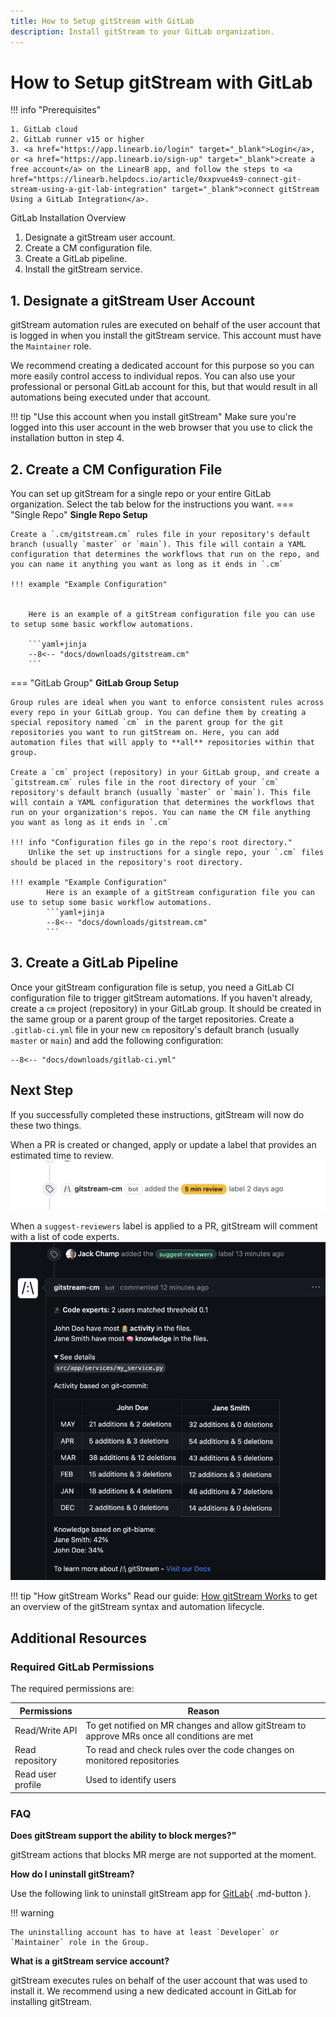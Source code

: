 ```yaml
---
title: How to Setup gitStream with GitLab
description: Install gitStream to your GitLab organization.
---
```

# How to Setup gitStream with GitLab

!!! info "Prerequisites"

    1. GitLab cloud
    2. GitLab runner v15 or higher
    3. <a href="https://app.linearb.io/login" target="_blank">Login</a>, or <a href="https://app.linearb.io/sign-up" target="_blank">create a free account</a> on the LinearB app, and follow the steps to <a href="https://linearb.helpdocs.io/article/0xxpvue4s9-connect-git-stream-using-a-git-lab-integration" target="_blank">connect gitStream Using a GitLab Integration</a>.

GitLab Installation Overview

1. Designate a gitStream user account.
1. Create a CM configuration file.
1. Create a GitLab pipeline.
1. Install the gitStream service. 

## 1. Designate a gitStream User Account

gitStream automation rules are executed on behalf of the user account that is logged in when you install the gitStream service. This account must have the `Maintainer` role. 

We recommend creating a dedicated account for this purpose so you can more easily control access to individual repos. You can also use your professional or personal GitLab account for this, but that would result in all automations being executed under that account.

!!! tip "Use this account when you install gitStream"
    Make sure you're logged into this user account in the web browser that you use to click the installation button in step 4.

## 2. Create a CM Configuration File


You can set up gitStream for a single repo or your entire GitLab organization. Select the tab below for the instructions you want.
=== "Single Repo"
    **Single Repo Setup**

    Create a `.cm/gitstream.cm` rules file in your repository's default branch (usually `master` or `main`). This file will contain a YAML configuration that determines the workflows that run on the repo, and you can name it anything you want as long as it ends in `.cm`

    !!! example "Example Configuration"


        Here is an example of a gitStream configuration file you can use to setup some basic workflow automations.

        ```yaml+jinja
        --8<-- "docs/downloads/gitstream.cm"
        ```

=== "GitLab Group"
    **GitLab Group Setup**

    Group rules are ideal when you want to enforce consistent rules across every repo in your GitLab group. You can define them by creating a special repository named `cm` in the parent group for the git repositories you want to run gitStream on. Here, you can add automation files that will apply to **all** repositories within that group.

    Create a `cm` project (repository) in your GitLab group, and create a `gitstream.cm` rules file in the root directory of your `cm` repository's default branch (usually `master` or `main`). This file will contain a YAML configuration that determines the workflows that run on your organization's repos. You can name the CM file anything you want as long as it ends in `.cm`

    !!! info "Configuration files go in the repo's root directory."
        Unlike the set up instructions for a single repo, your `.cm` files should be placed in the repository's root directory.

    !!! example "Example Configuration"
            Here is an example of a gitStream configuration file you can use to setup some basic workflow automations.
            ```yaml+jinja
            --8<-- "docs/downloads/gitstream.cm"
            ```

## 3. Create a GitLab Pipeline

Once your gitStream configuration file is setup, you need a GitLab CI configuration file to trigger gitStream automations. If you haven't already, create a `cm` project (repository) in your GitLab group. It should be created in the same group or a parent group of the target repositories. Create a `.gitlab-ci.yml` file in your new `cm` repository's default branch (usually `master` or `main`) and add the following configuration:

```yaml+jinja
--8<-- "docs/downloads/gitlab-ci.yml"
```

## Next Step
If you successfully completed these instructions, gitStream will now do these two things.

When a PR is created or changed, apply or update a label that provides an estimated time to review.
![Estimated Review Time label](automations/provide-estimated-time-to-review/provide_estimated_time_to_review.png)

When a `suggest-reviewers` label is applied to a PR, gitStream will comment with a list of code experts.
![Suggested reviewers](automations/standard/review-assignment/assign-code-experts/assign_code_experts.png)


!!! tip "How gitStream Works"
        Read our guide: [How gitStream Works](/how-it-works/) to get an overview of the gitStream syntax and automation lifecycle.

## Additional Resources


### Required GitLab Permissions

The required permissions are:

| Permissions           | Reason |
|----------------------|-------------------------------------------------------|
| Read/Write API | To get notified on MR changes and allow gitStream to approve MRs once all conditions are met |
| Read repository | To read and check rules over the code changes on monitored repositories |
| Read user profile | Used to identify users |

### FAQ
**Does gitStream support the ability to block merges?"**

gitStream actions that blocks MR merge are not supported at the moment.

**How do I uninstall gitStream?**

Use the following link to uninstall gitStream app for [GitLab](https://webhooks.gitstream.cm/auth/grant/gitlab?state=uninstall){ .md-button }.

!!! warning

	The uninstalling account has to have at least `Developer` or `Maintainer` role in the Group.

**What is a gitStream service account?**

gitStream executes rules on behalf of the user account that was used to install it. We recommend using a new dedicated account in GitLab for installing gitStream.

